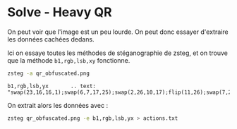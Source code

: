 # Solve - Heavy QR

On peut voir que l'image est un peu lourde. On peut donc essayer d'extraire les données cachées dedans.

Ici on essaye toutes les méthodes de stéganographie de zsteg, et on trouve que la méthode `b1,rgb,lsb,xy` fonctionne.

```bash
zsteg -a qr_obfuscated.png
```

```
b1,rgb,lsb,yx       .. text: "swap(23,16,16,1);swap(6,7,17,25);swap(2,26,10,17);flip(11,26);swap(7,27,11,5);neigh(13,27,LEFT);swap(12,17,6,14);swap(4,12,13,17);neigh(5,15,LEFT);flip(23,14);flip(2,10);swap(1,16,16,11);flip(14,18);neigh(17,7,RIGHT);flip(19,21);neigh(4,4,UP);swap(9,23,25,"
```

On extrait alors les données avec :

```bash
zsteg qr_obfuscated.png -e b1,rgb,lsb,yx > actions.txt
``````